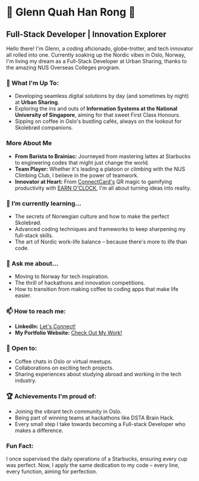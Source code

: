# 🌟 Glenn Quah Han Rong 🌟

## Full-Stack Developer | Innovation Explorer

Hello there! I'm Glenn, a coding aficionado, globe-trotter, and tech innovator all rolled into one. Currently soaking up the Nordic vibes in Oslo, Norway, I'm living my dream as a Full-Stack Developer at Urban Sharing, thanks to the amazing NUS Overseas Colleges program.

### 🚀 What I'm Up To:
- Developing seamless digital solutions by day (and sometimes by night) at **Urban Sharing**.
- Exploring the ins and outs of **Information Systems at the National University of Singapore**, aiming for that sweet First Class Honours.
- Sipping on coffee in Oslo's bustling cafés, always on the lookout for Skolebrød companions.

### More About Me
- **From Barista to Brainiac:** Journeyed from mastering lattes at Starbucks to engineering codes that might just change the world.
- **Team Player:** Whether it's leading a platoon or climbing with the NUS Climbing Club, I believe in the power of teamwork.
- **Innovator at Heart:** From [ConnectCard's](https://github.com/glennquah/ConnectCard) QR magic to gamifying productivity with [EARN O'CLOCK](https://github.com/glennquah/EarnOClock), I'm all about turning ideas into reality.

### 🌱 I’m currently learning...
- The secrets of Norwegian culture and how to make the perfect Skolebrød.
- Advanced coding techniques and frameworks to keep sharpening my full-stack skills.
- The art of Nordic work-life balance – because there's more to life than code.

### 💬 Ask me about...
- Moving to Norway for tech inspiration.
- The thrill of hackathons and innovation competitions.
- How to transition from making coffee to coding apps that make life easier.

### 📫 How to reach me:
- **LinkedIn:** [Let's Connect!](https://www.linkedin.com/in/glenn-quah-59390a18b/)
- **My Portfolio Website:** [Check Out My Work!](https://glennquah.github.io/Portfolio-Website-Glenn/)

### 🤝 Open to:
- Coffee chats in Oslo or virtual meetups.
- Collaborations on exciting tech projects.
- Sharing experiences about studying abroad and working in the tech industry.

### 🏆 Achievements I'm proud of:
- Joining the vibrant tech community in Oslo.
- Being part of winning teams at hackathons like DSTA Brain Hack.
- Every small step I take towards becoming a Full-stack Developer who makes a difference.

### Fun Fact:
I once supervised the daily operations of a Starbucks, ensuring every cup was perfect. Now, I apply the same dedication to my code – every line, every function, aiming for perfection.
